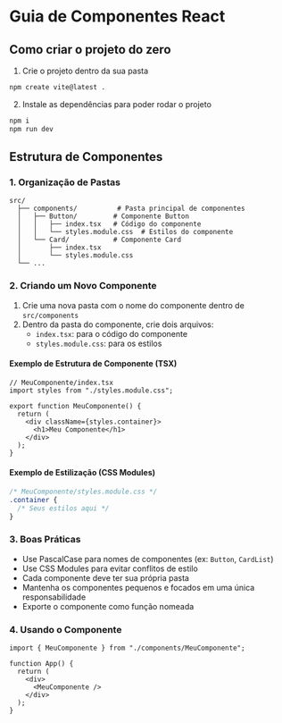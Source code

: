 # Guia de Componentes React

## Como criar o projeto do zero

1. Crie o projeto dentro da sua pasta

```bash
npm create vite@latest .
```

2. Instale as dependências para poder rodar o projeto

```bash
npm i
npm run dev
```

## Estrutura de Componentes

### 1. Organização de Pastas

```
src/
  ├── components/          # Pasta principal de componentes
  │   ├── Button/         # Componente Button
  │   │   ├── index.tsx   # Código do componente
  │   │   └── styles.module.css  # Estilos do componente
  │   └── Card/           # Componente Card
  │       ├── index.tsx
  │       └── styles.module.css
  └── ...
```

### 2. Criando um Novo Componente

1. Crie uma nova pasta com o nome do componente dentro de `src/components`
2. Dentro da pasta do componente, crie dois arquivos:
   - `index.tsx`: para o código do componente
   - `styles.module.css`: para os estilos

#### Exemplo de Estrutura de Componente (TSX)

```tsx
// MeuComponente/index.tsx
import styles from "./styles.module.css";

export function MeuComponente() {
  return (
    <div className={styles.container}>
      <h1>Meu Componente</h1>
    </div>
  );
}
```

#### Exemplo de Estilização (CSS Modules)

```css
/* MeuComponente/styles.module.css */
.container {
  /* Seus estilos aqui */
}
```

### 3. Boas Práticas

- Use PascalCase para nomes de componentes (ex: `Button`, `CardList`)
- Use CSS Modules para evitar conflitos de estilo
- Cada componente deve ter sua própria pasta
- Mantenha os componentes pequenos e focados em uma única responsabilidade
- Exporte o componente como função nomeada

### 4. Usando o Componente

```tsx
import { MeuComponente } from "./components/MeuComponente";

function App() {
  return (
    <div>
      <MeuComponente />
    </div>
  );
}
```
